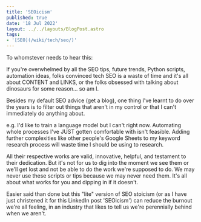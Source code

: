 ```yaml
---
title: 'SEOicism'
published: true
date: '18 Jul 2022'
layout: ../../layouts/BlogPost.astro
tags:
- '[SEO](/wiki/tech/seo/)'
---
```


To whomstever needs to hear this:

If you're overwhelmed by all the SEO tips, future trends, Python scripts, automation ideas, folks convinced tech SEO is a waste of time and it's all about CONTENT and LINKS, or the folks obsessed with talking about dinosaurs for some reason... so am I.

Besides my default SEO advice (get a blog), one thing I've learnt to do over the years is to filter out things that aren't in my control or that I can't immediately do anything about.

e.g. I'd like to train a language model but I can't right now. Automating whole processes I've JUST gotten comfortable with isn't feasible. Adding further complexities like other people's Google Sheets to my keyword research process will waste time I should be using to research.

All their respective works are valid, innovative, helpful, and testament to their dedication. But it's not for us to dig into the moment we see them or we'll get lost and not be able to do the work we're supposed to do. We may never use these scripts or tips because we may never need them. It's all about what works for you and dipping in if it doesn't.

Easier said than done but this "lite" version of SEO stoicism (or as I have just christened it for this LinkedIn post 'SEOicism') can reduce the burnout we're all feeling, in an industry that likes to tell us we're perennially behind when we aren't.